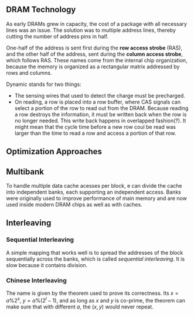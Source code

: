 ## DRAM Technology

As early DRAMs grew in capacity, the cost of a package with all necessary lines was an issue. The solution was to multiple address lines, thereby cutting the number of address pins in half.

One-half of the address is sent first during the **row access strobe** (RAS), and the other half of the address, sent during the **column access strobe**, which follows RAS. These names come from the internal chip organization, because the memory is organized as a rectangular matrix addressed by rows and columns.

Dynamic stands for two things:

- The sensing wires that used to detect the charge must be precharged.
- On reading, a row is placed into a row buffer, where CAS signals can select a portion of the row to read out from the DRAM. Because reading a row destroys the information, it must be written back when the row is no longer needed. This write back happens in overlapped fashion(?). It might mean that the cycle time before a new row coul be read was larger than the time to read a row and access a portion of that row.

## Optimization Approaches

## Multibank

To handle multiple data cache acesses per block, e can divide the cache into independent banks, each supporting an independent access. Banks were originally used to improve performance of main memory and are now used inside modern DRAM chips as well as with caches.

## Interleaving

### Sequential Interleaving

A simple mapping that works well is to spread the addresses of the block sequentially across the banks, which is called _sequential interleaving_. It is slow because it contains division.

### Chinese Interleaving

The name is given by the theorem used to prove its correctness. Its $x = a \% 2^s$, $y = a \% (2^l - 1)$, and as long as $x$ and $y$ is co-prime, the theorem can make sure that with different $a$, the $(x, y)$ would never repeat.
